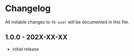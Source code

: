 # Changelog

All notable changes to `fb-user` will be documented in this file.

## 1.0.0 - 202X-XX-XX

- initial release
